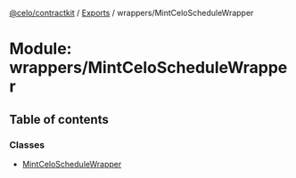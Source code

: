 [@celo/contractkit](../README.md) / [Exports](../modules.md) / wrappers/MintCeloScheduleWrapper

# Module: wrappers/MintCeloScheduleWrapper

## Table of contents

### Classes

- [MintCeloScheduleWrapper](../classes/wrappers_MintCeloScheduleWrapper.MintCeloScheduleWrapper.md)

